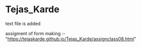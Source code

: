 # Tejas_Karde
text file is added

assigment of form making :-"https://tejaskarde.github.io/Tejas_Karde/assignclass08.html"
